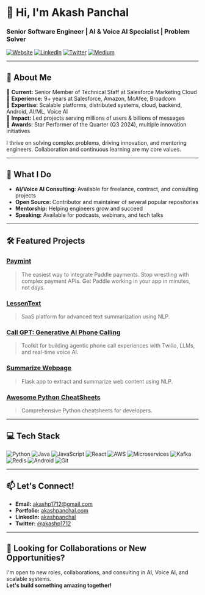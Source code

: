 # 👋 Hi, I'm Akash Panchal
### Senior Software Engineer | AI & Voice AI Specialist | Problem Solver

[![Website](https://img.shields.io/badge/Website-akashpanchal.com-blue?style=flat-square&logo=google-chrome)](https://akashpanchal.com)
[![LinkedIn](https://img.shields.io/badge/LinkedIn-akashpanchal-0077B5?style=flat-square&logo=linkedin)](https://linkedin.com/in/akashpanchal)
[![Twitter](https://img.shields.io/badge/Twitter-akashp1712-1DA1F2?style=flat-square&logo=twitter)](https://twitter.com/akashp1712)
[![Medium](https://img.shields.io/badge/Medium-akashp1712-black?style=flat-square&logo=medium)](https://medium.com/@akashp1712)

---

## 🚀 About Me

🔹 **Current:** Senior Member of Technical Staff at Salesforce Marketing Cloud  
🔹 **Experience:** 9+ years at Salesforce, Amazon, McAfee, Broadcom  
🔹 **Expertise:** Scalable platforms, distributed systems, cloud, backend, Android, AI/ML, Voice AI  
🔹 **Impact:** Led projects serving millions of users & billions of messages  
🔹 **Awards:** Star Performer of the Quarter (Q3 2024), multiple innovation initiatives

I thrive on solving complex problems, driving innovation, and mentoring engineers. Collaboration and continuous learning are my core values.

---

## 🌟 What I Do

- **AI/Voice AI Consulting:** Available for freelance, contract, and consulting projects  
- **Open Source:** Contributor and maintainer of several popular repositories  
- **Mentorship:** Helping engineers grow and succeed  
- **Speaking:** Available for podcasts, webinars, and tech talks

---

## 🛠️ Featured Projects

### [Paymint](https://paymint.dev)
> The easiest way to integrate Paddle payments. Stop wrestling with complex payment APIs. Get Paddle working in your app in minutes, not days.

### [LessenText](https://lessentext.com)
> SaaS platform for advanced text summarization using NLP.

### [Call GPT: Generative AI Phone Calling](https://github.com/akashp1712/call-gpt)
> Toolkit for building agentic phone call experiences with Twilio, LLMs, and real-time voice AI.

### [Summarize Webpage](https://github.com/akashp1712/summarize-webpage)
> Flask app to extract and summarize web content using NLP.

### [Awesome Python CheatSheets](https://github.com/akashp1712/awesome-python-cheatsheets)
> Comprehensive Python cheatsheets for developers.

---

## 💻 Tech Stack

![Python](https://img.shields.io/badge/-Python-3776AB?style=flat-square&logo=python&logoColor=white)
![Java](https://img.shields.io/badge/-Java-007396?style=flat-square&logo=java&logoColor=white)
![JavaScript](https://img.shields.io/badge/-JavaScript-F7DF1E?style=flat-square&logo=javascript&logoColor=black)
![React](https://img.shields.io/badge/-React-61DAFB?style=flat-square&logo=react&logoColor=black)
![AWS](https://img.shields.io/badge/-AWS-232F3E?style=flat-square&logo=amazon-aws&logoColor=white)
![Microservices](https://img.shields.io/badge/-Microservices-0078D4?style=flat-square&logo=azure-devops&logoColor=white)
![Kafka](https://img.shields.io/badge/-Kafka-231F20?style=flat-square&logo=apache-kafka&logoColor=white)
![Redis](https://img.shields.io/badge/-Redis-DC382D?style=flat-square&logo=redis&logoColor=white)
![Android](https://img.shields.io/badge/-Android-3DDC84?style=flat-square&logo=android&logoColor=white)
![Git](https://img.shields.io/badge/-Git-F05032?style=flat-square&logo=git&logoColor=white)

---

## 📫 Let's Connect!

- **Email:** akashp1712@gmail.com  
- **Portfolio:** [akashpanchal.com](https://akashpanchal.com)
- **LinkedIn:** [akashpanchal](https://linkedin.com/in/akashpanchal)
- **Twitter:** [@akashp1712](https://twitter.com/akashp1712)

---

## 🤝 Looking for Collaborations or New Opportunities?

I'm open to new roles, collaborations, and consulting in AI, Voice AI, and scalable systems.  
**Let's build something amazing together!**
